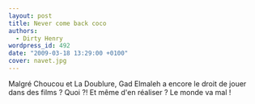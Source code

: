 ```yaml
---
layout: post
title: Never come back coco
authors:
  - Dirty Henry
wordpress_id: 492
date: "2009-03-18 13:29:00 +0100"
cover: navet.jpg
---
```


Malgré Choucou et La Doublure, Gad Elmaleh a encore le droit de jouer dans des
films ? Quoi ⁈ Et même d'en réaliser ? Le monde va mal !
